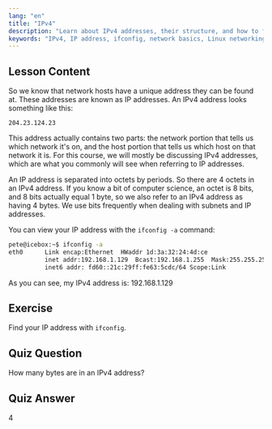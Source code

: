 ```yaml
---
lang: "en"
title: "IPv4"
description: "Learn about IPv4 addresses, their structure, and how to find your IP using ifconfig. Understand network basics for Linux beginners."
keywords: "IPv4, IP address, ifconfig, network basics, Linux networking, beginner, tutorial, guide"
---
```


## Lesson Content

So we know that network hosts have a unique address they can be found at. These addresses are known as IP addresses. An IPv4 address looks something like this:

```
204.23.124.23
```

This address actually contains two parts: the network portion that tells us which network it's on, and the host portion that tells us which host on that network it is. For this course, we will mostly be discussing IPv4 addresses, which are what you commonly will see when referring to IP addresses.

An IP address is separated into octets by periods. So there are 4 octets in an IPv4 address. If you know a bit of computer science, an octet is 8 bits, and 8 bits actually equal 1 byte, so we also refer to an IPv4 address as having 4 bytes. We use bits frequently when dealing with subnets and IP addresses.

You can view your IP address with the `ifconfig -a` command:

```bash
pete@icebox:~$ ifconfig -a
eth0      Link encap:Ethernet  HWaddr 1d:3a:32:24:4d:ce
          inet addr:192.168.1.129  Bcast:192.168.1.255  Mask:255.255.255.0
          inet6 addr: fd60::21c:29ff:fe63:5cdc/64 Scope:Link
```

As you can see, my IPv4 address is: 192.168.1.129

## Exercise

Find your IP address with `ifconfig`.

## Quiz Question

How many bytes are in an IPv4 address?

## Quiz Answer

4
